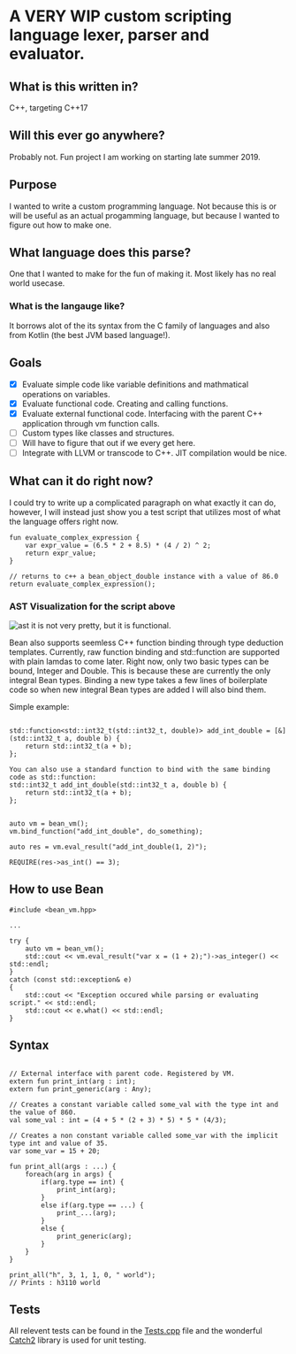 # A VERY WIP custom scripting language lexer, parser and evaluator.
## What is this written in?
C++, targeting C++17
## Will this ever go anywhere?
Probably not. Fun project I am working on starting late summer 2019.
## Purpose
I wanted to write a custom programming language. Not because this is or will be useful as an actual progamming language, but because I wanted to figure out how to make one.


## What language does this parse?
One that I wanted to make for the fun of making it.  Most likely has no real world usecase.
### What is the langauge like?
It borrows alot of the its syntax from the C family of languages and also from Kotlin (the best JVM based language!).
## Goals
- [x] Evaluate simple code like variable definitions and mathmatical operations on variables.
- [x] Evaluate functional code. Creating and calling functions.
- [x] Evaluate external functional code. Interfacing with the parent C++ application through vm function calls.
- [ ] Custom types like classes and structures.
- [ ] Will have to figure that out if we every get here.
- [ ] Integrate with LLVM or transcode to C++. JIT compilation would be nice.

## What can it do right now?
I could try to write up a complicated paragraph on what exactly it can do, however, I will instead just show you a test script that utilizes most of what the language offers right now.

```
fun evaluate_complex_expression {
    var expr_value = (6.5 * 2 + 8.5) * (4 / 2) ^ 2;
    return expr_value;
}

// returns to c++ a bean_object_double instance with a value of 86.0
return evaluate_complex_expression();
```

### AST Visualization for the script above

![ast](https://i.imgur.com/Cs1e2ta.png)
it is not very pretty, but it is functional.

Bean also supports seemless C++ function binding through type deduction templates. Currently, raw function binding and std::function are supported with plain lamdas to come later. Right now, only two basic types can be bound, Integer and Double. This is because these are currently the only integral Bean types. Binding a new type takes a few lines of boilerplate code so when new integral Bean types are added I will also bind them.

Simple example:

```

std::function<std::int32_t(std::int32_t, double)> add_int_double = [&](std::int32_t a, double b) {
	return std::int32_t(a + b);
};

You can also use a standard function to bind with the same binding code as std::function:
std::int32_t add_int_double(std::int32_t a, double b) {
	return std::int32_t(a + b);
};


auto vm = bean_vm();
vm.bind_function("add_int_double", do_something);

auto res = vm.eval_result("add_int_double(1, 2)");

REQUIRE(res->as_int() == 3);

```

## How to use Bean

```
#include <bean_vm.hpp>

...

try {
    auto vm = bean_vm();
    std::cout << vm.eval_result("var x = (1 + 2);")->as_integer() << std::endl;
}
catch (const std::exception& e)
{
	std::cout << "Exception occured while parsing or evaluating script." << std::endl;
	std::cout << e.what() << std::endl;
}
```

## Syntax
```

// External interface with parent code. Registered by VM.
extern fun print_int(arg : int);
extern fun print_generic(arg : Any);

// Creates a constant variable called some_val with the type int and the value of 860.
val some_val : int = (4 + 5 * (2 + 3) * 5) * 5 * (4/3);

// Creates a non constant variable called some_var with the implicit type int and value of 35.
var some_var = 15 + 20;

fun print_all(args : ...) {
    foreach(arg in args) {
        if(arg.type == int) {
            print_int(arg);
        }
        else if(arg.type == ...) {
            print_...(arg);
        }
        else {
            print_generic(arg);
        }
    }
}

print_all("h", 3, 1, 1, 0, " world");
// Prints : h3110 world

```

## Tests

All relevent tests can be found in the [Tests.cpp](https://github.com/maxkunes/bean/blob/master/tests.cpp) file and the wonderful [Catch2](https://github.com/catchorg/Catch2) library is used for unit testing.
